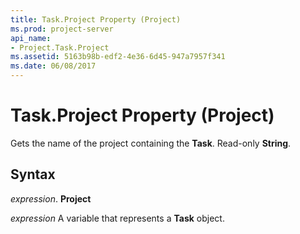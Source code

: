 ```yaml
---
title: Task.Project Property (Project)
ms.prod: project-server
api_name:
- Project.Task.Project
ms.assetid: 5163b98b-edf2-4e36-6d45-947a7957f341
ms.date: 06/08/2017
---
```



# Task.Project Property (Project)

Gets the name of the project containing the  **Task**. Read-only **String**.


## Syntax

 _expression_. **Project**

 _expression_ A variable that represents a **Task** object.



